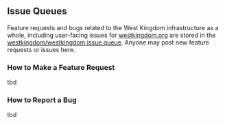 ## Issue Queues
Feature requests and bugs related to the West Kingdom infrastructure as a 
whole, including user-facing issues for [westkingdom.org](http://westkingdom.org)
are stored in the [westkingdom/westkingdom issue queue](https://github.com/westkingdom/westkingdom/issues).  Anyone may post new feature requests or 
issues here.

### How to Make a Feature Request
tbd

### How to Report a Bug
tbd
